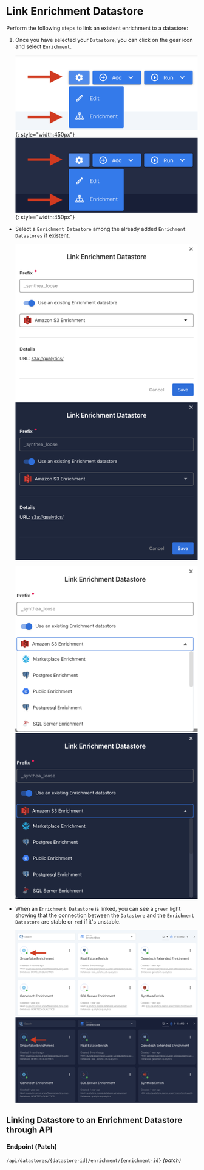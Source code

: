 
# Link Enrichment Datastore

Perform the following steps to link an  existent enrichment to a datastore:

1. Once you have selected your `Datastore`, you can click on the gear icon and select `Enrichment`.
    
    ![Screenshot](../assets/enrichment/create-new-enrichment-datastore-light.png#only-light){: style="width:450px"}
    ![Screenshot](../assets/enrichment/create-new-enrichment-datastore-dark.png#only-dark){: style="width:450px"}

* Select a `Enrichment Datastore` among the already added `Enrichment Datastores` if existent. 
    
    ![Screenshot](../assets/enrichment/attaching-new-enrichment-datastore-light.png#only-light)
    ![Screenshot](../assets/enrichment/attaching-new-enrichment-datastore-dark.png#only-dark)

    ![Screenshot](../assets/enrichment/enrichment-datastore-list-light.png#only-light)
    ![Screenshot](../assets/enrichment/enrichment-datastore-list-dark.png#only-dark)

* When an `Enrichment Datastore` is linked, you can see a `green` light showing that the connection between the `Datastore` and the `Enrichment Datastore` are stable or `red` if it's unstable.

    ![Screenshot](../assets/enrichment/enrichment-datastore-green-light.png#only-light)
    ![Screenshot](../assets/enrichment/enrichment-datastore-green-dark.png#only-dark)

## Linking Datastore to an Enrichment Datastore through API

### Endpoint (Patch)

`/api/datastores/{datastore-id}/enrichment/{enrichment-id}` _(patch)_